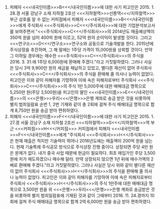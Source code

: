 1. 피해자 <<<내국인이름>>>B<<</내국인이름>>>에 대한 사기
피고인은 2015. 1. 28.경 서울 강남구 소재 지하철 2호선 <<<지하철역>>>선릉역<<</지하철역>>> 부근 상호를 알 수 없는 커피점에서 피해자 <<<내국인이름>>>B<<</내국인이름>>>에게 주식회사 <<<주식회사>>>C<<</주식회사>>>에 대한 기업분석보고서를 보여주면서 "<<<주식회사>>>C<<</주식회사>>>의 2014년도 매출예상액이 350억 원을 넘어 400억 원에 이르고, 52억 원의 순이익이 발생할 것이다. 그리고 <<<연구소>>>D<<</연구소>>>연구소와 공동으로 기술개발을 한다. 2015년에 주식상장을 추진하며, 그 해 말에는 1주당 가격이 15,000원을 상회할 것이다. 만약 그 이하일 경우에는 매수한 <<<주식회사>>>C<<</주식회사>>>의 주식을 2016. 3. 31.에 1주당 6,000원에 환매해 주겠다."라고 거짓말하였다. 그러나 사실은 당시 3억 9,900만 원의 세금을 체납하고 있었고, 별다른 재산이 없어 주식회사 <<<주식회사>>>C<<</주식회사>>>의 주식을 환매해 줄 의사나 능력이 없었다.
피고인은 이와 같이 피해자를 기망하여 이에 속은 피해자로부터 주식회사 <<<주식회사>>>C<<</주식회사>>>의 주식 1만 5,000주에 대한 매매대금 명목으로 5,250만 원(주당 3,500원)을 피고인의 딸인 <<<내국인이름>>>E<<</내국인이름>>>의 <<<은행>>>우리<<</은행>>>은행 계좌로 송금 받은 것을 비롯하여 별지 범죄일람표 순번 1, 2번 기재와 같이 총 2회에 걸쳐 주식 매매대금 명목으로 합계 8,750만 원을 송금 받아 편취하였다.
2. 피해자 <<<내국인이름>>>F<<</내국인이름>>>에 대한 사기
피고인은 2015. 1. 27.경 서울 강남구 소재 지하철 2호선 <<<지하철역>>>G<<</지하철역>>>역 부근 <<<커피점>>>H<<</커피점>>> 커피점에서 피해자 <<<내국인이름>>>F<<</내국인이름>>>에게 "주식회사 <<<주식회사>>>I<<</주식회사>>>은 현재 매출은 적지만 기술력이 뛰어나 2016년도에는 매출액이 200억 원을 넘는다. 현재 기술특례 주식공모 방식으로 주식상장 진행 중이다. 상장되면 주당 4만 원은 문제가 없다. 내가 중국 사업 때문에 현금이 필요하다. 최초 매입가인 주당 3,500원에 저가 매도하겠으니 매수해 달라. 만약 상장되지 않으면 1년 뒤에 매수가액의 2배로 환매해 주겠다."라고 거짓말하였다. 그러나 사실은 당시 위와 같이 별다른 재산이 없어 주식회사 <<<주식회사>>>I<<</주식회사>>>의 주식을 환매해 줄 의사나 능력이 없었다.
피고인은 이와 같이 피해자를 기망하여 이에 속은 피해자로부터 주식회사 <<<주식회사>>>I<<</주식회사>>>의 주식 1만주에 대한 매매대금 명목으로 3,500만 원을 위 <<<은행>>>우리<<</은행>>>은행 계좌로 송금받은 것을 비롯하여 별지 범죄일람표에 기재된 것과 같이 그때부터 2016. 11. 24.경까지 10회에 걸쳐 주식 매매대금 명목으로 합계 2억 6,000만 원을 송금 받아 편취하였다.

